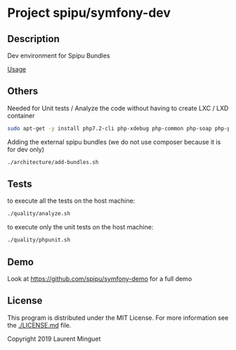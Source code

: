 # Project spipu/symfony-dev

## Description

Dev environment for Spipu Bundles

[Usage](/doc/usage.md)

## Others

Needed for Unit tests / Analyze the code without having to create LXC / LXD container

```bash
sudo apt-get -y install php7.2-cli php-xdebug php-common php-soap php-pdo php-sqlite3
```

Adding the external spipu bundles (we do not use composer because it is for dev only)

```bash
./architecture/add-bundles.sh
```

## Tests

to execute all the tests on the host machine:

```bash
./quality/analyze.sh
```

to execute only the unit tests on the host machine:

```bash
./quality/phpunit.sh
```

## Demo

Look at https://github.com/spipu/symfony-demo for a full demo

## License

This program is distributed under the MIT License. For more information see the [./LICENSE.md](./LICENSE.md) file.

Copyright 2019 Laurent Minguet

